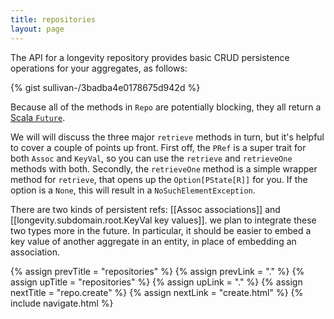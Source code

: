 ```yaml
---
title: repositories
layout: page
---
```


The API for a longevity repository provides basic CRUD persistence
operations for your aggregates, as follows:

{% gist sullivan-/3badba4e0178675d942d %}

Because all of the methods in `Repo` are potentially blocking, they
all return a [Scala
`Future`](http://www.scala-lang.org/api/current/index.html#scala.concurrent.Future). 

We will will discuss the three major `retrieve` methods in turn, but
it's helpful to cover a couple of points up front. First off, the
`PRef` is a super trait for both `Assoc` and `KeyVal`, so you can use
the `retrieve` and `retrieveOne` methods with both. Secondly, the
`retrieveOne` method is a simple wrapper method for `retrieve`, that
opens up the `Option[PState[R]]` for you. If the option is a `None`,
this will result in a `NoSuchElementException`.

<div class = "blue-side-bar">

There are two kinds of persistent refs: [[Assoc associations]] and
[[longevity.subdomain.root.KeyVal key values]]. we plan to integrate
these two types more in the future. In particular, it should be easier
to embed a key value of another aggregate in an entity, in place of
embedding an association.

</div>

{% assign prevTitle = "repositories" %}
{% assign prevLink = "." %}
{% assign upTitle = "repositories" %}
{% assign upLink = "." %}
{% assign nextTitle = "repo.create" %}
{% assign nextLink = "create.html" %}
{% include navigate.html %}
